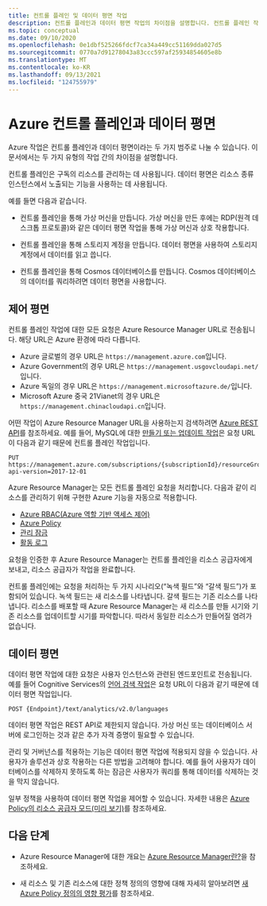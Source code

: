 ```yaml
---
title: 컨트롤 플레인 및 데이터 평면 작업
description: 컨트롤 플레인과 데이터 평면 작업의 차이점을 설명합니다. 컨트롤 플레인 작업은 Azure Resource Manager가 처리합니다. 데이터 평면 작업은 서비스가 처리합니다.
ms.topic: conceptual
ms.date: 09/10/2020
ms.openlocfilehash: 0e1dbf525266fdcf7ca34a449cc51169dda027d5
ms.sourcegitcommit: 0770a7d91278043a83ccc597af25934854605e8b
ms.translationtype: MT
ms.contentlocale: ko-KR
ms.lasthandoff: 09/13/2021
ms.locfileid: "124755979"
---
```

# <a name="azure-control-plane-and-data-plane"></a>Azure 컨트롤 플레인과 데이터 평면

Azure 작업은 컨트롤 플레인과 데이터 평면이라는 두 가지 범주로 나눌 수 있습니다. 이 문서에서는 두 가지 유형의 작업 간의 차이점을 설명합니다.

컨트롤 플레인은 구독의 리소스를 관리하는 데 사용됩니다. 데이터 평면은 리소스 종류 인스턴스에서 노출되는 기능을 사용하는 데 사용됩니다.

예를 들면 다음과 같습니다.

* 컨트롤 플레인을 통해 가상 머신을 만듭니다. 가상 머신을 만든 후에는 RDP(원격 데스크톱 프로토콜)와 같은 데이터 평면 작업을 통해 가상 머신과 상호 작용합니다.

* 컨트롤 플레인을 통해 스토리지 계정을 만듭니다. 데이터 평면을 사용하여 스토리지 계정에서 데이터를 읽고 씁니다.

* 컨트롤 플레인을 통해 Cosmos 데이터베이스를 만듭니다. Cosmos 데이터베이스의 데이터를 쿼리하려면 데이터 평면을 사용합니다.

## <a name="control-plane"></a>제어 평면

컨트롤 플레인 작업에 대한 모든 요청은 Azure Resource Manager URL로 전송됩니다. 해당 URL은 Azure 환경에 따라 다릅니다.

* Azure 글로벌의 경우 URL은 `https://management.azure.com`입니다.
* Azure Government의 경우 URL은 `https://management.usgovcloudapi.net/`입니다.
* Azure 독일의 경우 URL은 `https://management.microsoftazure.de/`입니다.
* Microsoft Azure 중국 21Vianet의 경우 URL은 `https://management.chinacloudapi.cn`입니다.

어떤 작업이 Azure Resource Manager URL을 사용하는지 검색하려면 [Azure REST API](/rest/api/azure/)를 참조하세요. 예를 들어, MySQL에 대한 [만들기 또는 업데이트 작업](/rest/api/mysql/flexibleserver(preview)/servers/update)은 요청 URL이 다음과 같기 때문에 컨트롤 플레인 작업입니다.

```http
PUT https://management.azure.com/subscriptions/{subscriptionId}/resourceGroups/{resourceGroupName}/providers/Microsoft.DBforMySQL/servers/{serverName}/databases/{databaseName}?api-version=2017-12-01
```

Azure Resource Manager는 모든 컨트롤 플레인 요청을 처리합니다. 다음과 같이 리소스를 관리하기 위해 구현한 Azure 기능을 자동으로 적용합니다.

* [Azure RBAC(Azure 역할 기반 액세스 제어)](../../role-based-access-control/overview.md)
* [Azure Policy](../../governance/policy/overview.md)
* [관리 잠금](lock-resources.md)
* [활동 로그](../../azure-monitor/essentials/activity-log.md)

요청을 인증한 후 Azure Resource Manager는 컨트롤 플레인을 리소스 공급자에게 보내고, 리소스 공급자가 작업을 완료합니다.

컨트롤 플레인에는 요청을 처리하는 두 가지 시나리오(“녹색 필드”와 “갈색 필드”)가 포함되어 있습니다. 녹색 필드는 새 리소스를 나타냅니다. 갈색 필드는 기존 리소스를 나타냅니다. 리소스를 배포할 때 Azure Resource Manager는 새 리소스를 만들 시기와 기존 리소스를 업데이트할 시기를 파악합니다. 따라서 동일한 리소스가 만들어질 염려가 없습니다.

## <a name="data-plane"></a>데이터 평면

데이터 평면 작업에 대한 요청은 사용자 인스턴스와 관련된 엔드포인트로 전송됩니다. 예를 들어 Cognitive Services의 [언어 검색 작업](../../cognitive-services/text-analytics/how-tos/text-analytics-how-to-language-detection.md)은 요청 URL이 다음과 같기 때문에 데이터 평면 작업입니다.

```http
POST {Endpoint}/text/analytics/v2.0/languages
```

데이터 평면 작업은 REST API로 제한되지 않습니다. 가상 머신 또는 데이터베이스 서버에 로그인하는 것과 같은 추가 자격 증명이 필요할 수 있습니다.

관리 및 거버넌스를 적용하는 기능은 데이터 평면 작업에 적용되지 않을 수 있습니다. 사용자가 솔루션과 상호 작용하는 다른 방법을 고려해야 합니다. 예를 들어 사용자가 데이터베이스를 삭제하지 못하도록 하는 잠금은 사용자가 쿼리를 통해 데이터를 삭제하는 것을 막지 않습니다.

일부 정책을 사용하여 데이터 평면 작업을 제어할 수 있습니다. 자세한 내용은 [Azure Policy의 리소스 공급자 모드(미리 보기)](../../governance/policy/concepts/definition-structure.md#resource-provider-modes)를 참조하세요.

## <a name="next-steps"></a>다음 단계

* Azure Resource Manager에 대한 개요는 [Azure Resource Manager란?](overview.md)을 참조하세요.

* 새 리소스 및 기존 리소스에 대한 정책 정의의 영향에 대해 자세히 알아보려면 [새 Azure Policy 정의의 영향 평가](../../governance/policy/concepts/evaluate-impact.md)를 참조하세요.